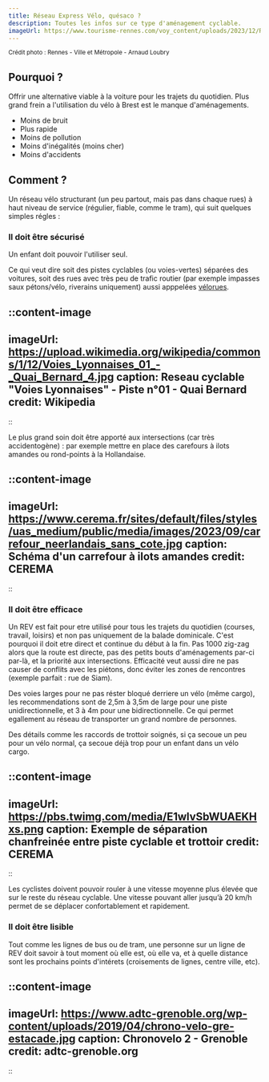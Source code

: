 ```yaml
---
title: Réseau Express Vélo, quésaco ?
description: Toutes les infos sur ce type d'aménagement cyclable.
imageUrl: https://www.tourisme-rennes.com/voy_content/uploads/2023/12/Rev-velo-rennes-1024x683.jpg
---
```

<small>Crédit photo : Rennes - Ville et Métropole - Arnaud Loubry</small>


## Pourquoi ?
Offrir une alternative viable à la voiture pour les trajets du quotidien.
Plus grand frein a l'utilisation du vélo à Brest est le manque d'aménagements.

- Moins de bruit
- Plus rapide
- Moins de pollution
- Moins d'inégalités (moins cher)
- Moins d'accidents

## Comment ?
Un réseau vélo structurant (un peu partout, mais pas dans chaque rues) à haut niveau de service (régulier, fiable, comme le tram), qui suit quelques simples régles :
### Il doit être sécurisé
Un enfant doit pouvoir l'utiliser seul.

Ce qui veut dire soit des pistes cyclables (ou voies-vertes) séparées des voitures, soit des rues avec très peu de trafic routier (par exemple impasses saux pétons/vélo, riverains uniquement) aussi apppelées [vélorues](https://www.cerema.fr/fr/actualites/concevoir-sa-velorue-cyclistes-nombre-circulation-apaisee).

::content-image
---
imageUrl: https://upload.wikimedia.org/wikipedia/commons/1/12/Voies_Lyonnaises_01_-_Quai_Bernard_4.jpg
caption: Reseau cyclable "Voies Lyonnaises" - Piste n°01 - Quai Bernard
credit: Wikipedia
---
::

Le plus grand soin doit être apporté aux intersections (car très accidentogène) : par exemple mettre en place des carefours à ilots amandes ou rond-points à la Hollandaise.

::content-image
---
imageUrl: https://www.cerema.fr/sites/default/files/styles/uas_medium/public/media/images/2023/09/carrefour_neerlandais_sans_cote.jpg
caption: Schéma d'un carrefour à ilots amandes
credit: CEREMA
---
::

### Il doit être efficace
Un REV est fait pour etre utilisé pour tous les trajets du quotidien (courses, travail, loisirs) et non pas uniquement de la balade dominicale. C'est pourquoi il doit etre direct et continue du début à la fin. Pas 1000 zig-zag alors que la route est directe, pas des petits bouts d'aménagements par-ci par-là, et la priorité aux intersections.
Efficacité veut aussi dire ne pas causer de conflits avec les piétons, donc éviter les zones de rencontres (exemple parfait : rue de Siam).

Des voies larges pour ne pas réster bloqué derriere un vélo (même cargo), les recommendations sont de 2,5m à 3,5m de large pour une piste unidirectionnelle, et 3 à 4m pour une bidirectionnelle. Ce qui permet egallement au réseau de transporter un grand nombre de personnes.

Des détails comme les raccords de trottoir soignés, si ça secoue un peu pour un vélo normal, ça secoue déjà trop pour un enfant dans un vélo cargo.

::content-image
---
imageUrl: https://pbs.twimg.com/media/E1wlvSbWUAEKHxs.png
caption: Exemple de séparation chanfreinée entre piste cyclable et trottoir
credit: CEREMA
---
::


Les cyclistes doivent pouvoir rouler à une vitesse moyenne plus élevée que sur le reste du réseau cyclable. Une vitesse pouvant aller jusqu’à 20 km/h permet de se déplacer confortablement et rapidement. 

### Il doit être lisible
Tout comme les lignes de bus ou de tram, une personne sur un ligne de REV doit savoir à tout moment où elle est, où elle va, et à quelle distance sont les prochains points d'intérets (croisements de lignes, centre ville, etc).

::content-image
---
imageUrl: https://www.adtc-grenoble.org/wp-content/uploads/2019/04/chrono-velo-gre-estacade.jpg
caption: Chronovelo 2 - Grenoble
credit: adtc-grenoble.org
---
::